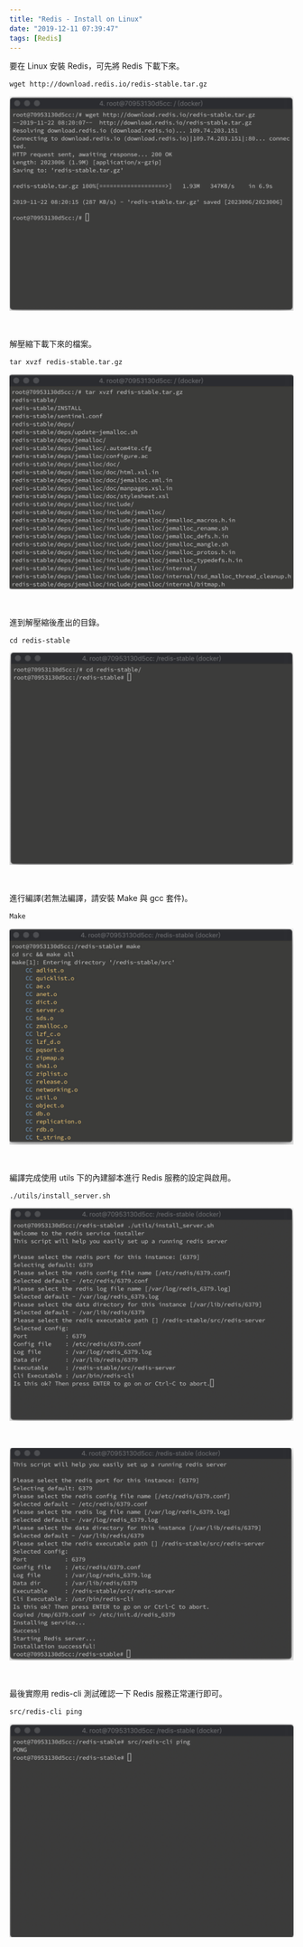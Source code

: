 ```yaml
---
title: "Redis - Install on Linux"
date: "2019-12-11 07:39:47"
tags: [Redis]
---
```



要在 Linux 安裝 Redis，可先將 Redis 下載下來。  

<!-- More -->

    wget http://download.redis.io/redis-stable.tar.gz

![1.png](1.png)

</br>


解壓縮下載下來的檔案。  

    tar xvzf redis-stable.tar.gz

![2.png](2.png)

</br>


進到解壓縮後產出的目錄。  

    cd redis-stable

![3.png](3.png)

</br>


進行編譯(若無法編譯，請安裝 Make 與 gcc 套件)。

    Make

![4.png](4.png)

</br>


編譯完成使用 utils 下的內建腳本進行 Redis 服務的設定與啟用。  

    ./utils/install_server.sh

![5.png](5.png)

</br>


![6.png](6.png)

</br>


最後實際用 redis-cli 測試確認一下 Redis 服務正常運行即可。

    src/redis-cli ping

![7.png](7.png)
